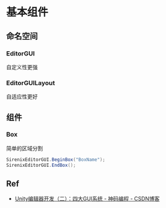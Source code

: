 # 基本组件

## **命名空间**

### **EditorGUI**

自定义性更强

### **EditorGUILayout**

自适应性更好

## **组件**

### Box

简单的区域分割

```csharp
SirenixEditorGUI.BeginBox("BoxName");
SirenixEditorGUI.EndBox();
```

## Ref

* [Unity编辑器开发（二）：四大GUI系统 - 神码编程 - CSDN博客](gghttps://wanderer.blog.csdn.net/article/details/79292426)

